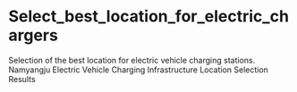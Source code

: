 # Select_best_location_for_electric_chargers
Selection of the best location for electric vehicle charging stations. Namyangju Electric Vehicle Charging Infrastructure Location Selection Results
